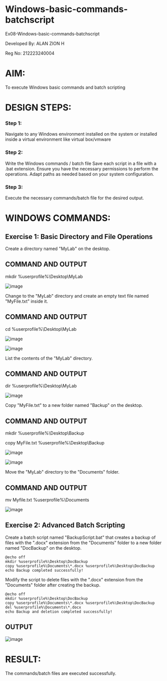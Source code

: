 # Windows-basic-commands-batchscript
Ex08-Windows-basic-commands-batchscript

Developed By: ALAN ZION H

Reg No: 212223240004

# AIM:
To execute Windows basic commands and batch scripting

# DESIGN STEPS:

### Step 1:

Navigate to any Windows environment installed on the system or installed inside a virtual environment like virtual box/vmware 

### Step 2:

Write the Windows commands / batch file
Save each script in a file with a .bat extension.
Ensure you have the necessary permissions to perform the operations.
Adapt paths as needed based on your system configuration.
### Step 3:

Execute the necessary commands/batch file for the desired output. 




# WINDOWS COMMANDS:
## Exercise 1: Basic Directory and File Operations
Create a directory named "MyLab" on the desktop.

## COMMAND AND OUTPUT

mkdir %userprofile%\Desktop\MyLab

![image](https://github.com/AshwinKumar-Saveetha/Windows-basic-commands-batchscript/assets/155129814/30906be8-14a0-42df-be77-32fd1db31b60)

Change to the "MyLab" directory and create an empty text file named "MyFile.txt" inside it.
## COMMAND AND OUTPUT

cd %userprofile%\Desktop\MyLab

![image](https://github.com/AshwinKumar-Saveetha/Windows-basic-commands-batchscript/assets/155129814/219b74d7-05db-4607-ba11-27751dc8e214)

![image](https://github.com/AshwinKumar-Saveetha/Windows-basic-commands-batchscript/assets/155129814/231c6c4e-3340-415c-953c-3d929983c9ef)


List the contents of the "MyLab" directory.
## COMMAND AND OUTPUT

dir %userprofile%\Desktop\MyLab

![image](https://github.com/AshwinKumar-Saveetha/Windows-basic-commands-batchscript/assets/155129814/26b5dd3d-0930-4a7b-bbc1-b70d2eab433d)

Copy "MyFile.txt" to a new folder named "Backup" on the desktop.
## COMMAND AND OUTPUT

mkdir %userprofile%\Desktop\Backup

copy MyFile.txt %userprofile%\Desktop\Backup


![image](https://github.com/AshwinKumar-Saveetha/Windows-basic-commands-batchscript/assets/155129814/4b522d08-477a-4ac2-bdf8-ce34b5377f8a)

![image](https://github.com/AshwinKumar-Saveetha/Windows-basic-commands-batchscript/assets/155129814/2b3d2723-ef8d-47a6-a7a6-d230fc1e3937)


Move the "MyLab" directory to the "Documents" folder.

## COMMAND AND OUTPUT

mv Myfile.txt %userprofile%\Documents

![image](https://github.com/AshwinKumar-Saveetha/Windows-basic-commands-batchscript/assets/155129814/7a71bbce-a804-472a-96be-308a5862f6ba)


## Exercise 2: Advanced Batch Scripting
Create a batch script named "BackupScript.bat" that creates a backup of files with the ".docx" extension from the "Documents" folder to a new folder named "DocBackup" on the desktop.
```
@echo off
mkdir %userprofile%\Desktop\DocBackup
copy %userprofile%\Documents\*.docx %userprofile%\Desktop\DocBackup
echo Backup completed successfully!
```
Modify the script to delete files with the ".docx" extension from the "Documents" folder after creating the backup.
```
@echo off
mkdir %userprofile%\Desktop\DocBackup
copy %userprofile%\Documents\*.docx %userprofile%\Desktop\DocBackup
del %userprofile%\Documents\*.docx
echo Backup and deletion completed successfully!
```

## OUTPUT
![image](https://github.com/AshwinKumar-Saveetha/Windows-basic-commands-batchscript/assets/155129814/3d062ebb-7d20-4c09-95dc-b10861f34223)

# RESULT:
The commands/batch files are executed successfully.




